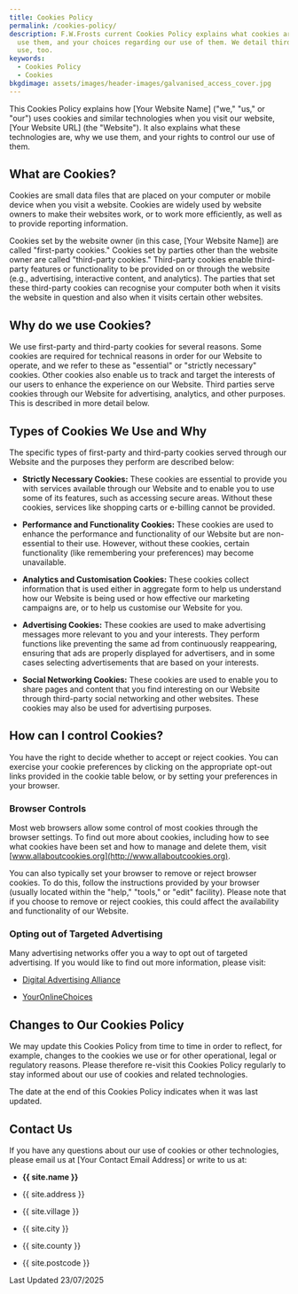 ```yaml
---
title: Cookies Policy
permalink: /cookies-policy/
description: F.W.Frosts current Cookies Policy explains what cookies are, how we
  use them, and your choices regarding our use of them. We detail third-party
  use, too.
keywords:
  - Cookies Policy
  - Cookies
bkgdimage: assets/images/header-images/galvanised_access_cover.jpg
---
```

This Cookies Policy explains how \[Your Website Name\] ("we," "us," or "our") uses cookies and similar technologies when you visit our website, \[Your Website URL\] (the "Website"). It also explains what these technologies are, why we use them, and your rights to control our use of them.

## What are Cookies?

Cookies are small data files that are placed on your computer or mobile device when you visit a website. Cookies are widely used by website owners to make their websites work, or to work more efficiently, as well as to provide reporting information.

Cookies set by the website owner (in this case, \[Your Website Name\]) are called "first-party cookies." Cookies set by parties other than the website owner are called "third-party cookies." Third-party cookies enable third-party features or functionality to be provided on or through the website (e.g., advertising, interactive content, and analytics). The parties that set these third-party cookies can recognise your computer both when it visits the website in question and also when it visits certain other websites.

## Why do we use Cookies?

We use first-party and third-party cookies for several reasons. Some cookies are required for technical reasons in order for our Website to operate, and we refer to these as "essential" or "strictly necessary" cookies. Other cookies also enable us to track and target the interests of our users to enhance the experience on our Website. Third parties serve cookies through our Website for advertising, analytics, and other purposes. This is described in more detail below.

## Types of Cookies We Use and Why

The specific types of first-party and third-party cookies served through our Website and the purposes they perform are described below:

*   **Strictly Necessary Cookies:** These cookies are essential to provide you with services available through our Website and to enable you to use some of its features, such as accessing secure areas. Without these cookies, services like shopping carts or e-billing cannot be provided.

*   **Performance and Functionality Cookies:** These cookies are used to enhance the performance and functionality of our Website but are non-essential to their use. However, without these cookies, certain functionality (like remembering your preferences) may become unavailable.

*   **Analytics and Customisation Cookies:** These cookies collect information that is used either in aggregate form to help us understand how our Website is being used or how effective our marketing campaigns are, or to help us customise our Website for you.

*   **Advertising Cookies:** These cookies are used to make advertising messages more relevant to you and your interests. They perform functions like preventing the same ad from continuously reappearing, ensuring that ads are properly displayed for advertisers, and in some cases selecting advertisements that are based on your interests.

*   **Social Networking Cookies:** These cookies are used to enable you to share pages and content that you find interesting on our Website through third-party social networking and other websites. These cookies may also be used for advertising purposes.


## How can I control Cookies?

You have the right to decide whether to accept or reject cookies. You can exercise your cookie preferences by clicking on the appropriate opt-out links provided in the cookie table below, or by setting your preferences in your browser.

### Browser Controls

Most web browsers allow some control of most cookies through the browser settings. To find out more about cookies, including how to see what cookies have been set and how to manage and delete them, visit [www.allaboutcookies.org](http://www.allaboutcookies.org).

You can also typically set your browser to remove or reject browser cookies. To do this, follow the instructions provided by your browser (usually located within the "help," "tools," or "edit" facility). Please note that if you choose to remove or reject cookies, this could affect the availability and functionality of our Website.

### Opting out of Targeted Advertising

Many advertising networks offer you a way to opt out of targeted advertising. If you would like to find out more information, please visit:

*   [Digital Advertising Alliance](http://www.aboutads.info/choices/)

*   [YourOnlineChoices](http://www.youronlinechoices.com/)


## Changes to Our Cookies Policy

We may update this Cookies Policy from time to time in order to reflect, for example, changes to the cookies we use or for other operational, legal or regulatory reasons. Please therefore re-visit this Cookies Policy regularly to stay informed about our use of cookies and related technologies.

The date at the end of this Cookies Policy indicates when it was last updated.

## Contact Us

If you have any questions about our use of cookies or other technologies, please email us at \[Your Contact Email Address\] or write to us at:

*   **{{ site.name }}**

*   {{ site.address }}

*   {{ site.village }}

*   {{ site.city }}

*   {{ site.county }}

*   {{ site.postcode }}


Last Updated 23/07/2025